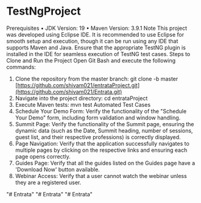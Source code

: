 # TestNgProject

Prerequisites
•	JDK Version: 19
•	Maven Version: 3.9.1
Note
This project was developed using Eclipse IDE. It is recommended to use Eclipse for smooth setup and execution, though it can be run using any IDE that supports Maven and Java. Ensure that the appropriate TestNG plugin is installed in the IDE for seamless execution of TestNG test cases.
Steps to Clone and Run the Project
Open Git Bash and execute the following commands:
1.	Clone the repository from the master branch:
    git clone -b master [https://github.com/shivam021/entrataProject.git](https://github.com/shivam021/Entrata.git)
2.	Navigate into the project directory:
  cd entrataProject
3.	Execute Maven tests:
    mvn test
Automated Test Cases
1.	Schedule Your Demo Form:
Verify the functionality of the "Schedule Your Demo" form, including form validation and window handling.
2.	Summit Page:
Verify the functionality of the Summit page, ensuring the dynamic data (such as the Date, Summit heading, number of sessions, guest list, and their respective professions) is correctly displayed.
3.	Page Navigation:
Verify that the application successfully navigates to multiple pages by clicking on the respective links and ensuring each page opens correctly.
4.	Guides Page:
Verify that all the guides listed on the Guides page have a 'Download Now' button available.
5.	Webinar Access:
Verify that a user cannot watch the webinar unless they are a registered user.

"# Entrata" 
"# Entrata" 
"# Entrata" 
